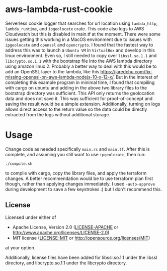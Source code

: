 # aws-lambda-rust-cookie

Serverless cookie logger that searches for url location using `lambda_http`, `lambda_runtime`, and `ipgeolocate` crate. This code also logs to AWS Cloudwatch but this is disabled in main.tf at the moment. There were some issues getting this working in a MacOS environment due to issues with `ipgeolocate` and `openssl` and `opencrypto`. I found that the fastest way to address this was to launch a `Ubuntu VM` in `VirtualBox` and develop in this linux environment. Even so, I still needed to copy over `libssl.so.1.1` and `libcrypto.so.1.1` with the bootstrap file into the AWS lambda directory using amazon linux 2. Probably a better way to deal with this would be to add an OpenSSL layer to the lambda, like this https://jaredchu.com/fix-missing-openssl-on-aws-lambda-nodejs-10-x-12-x/. But in the interest of completing this example program in minimal time, I found that compiling with cargo on ubuntu and adding in the above two library files to the bootstrap directory was sufficient. This API only returns the geolocation data and does not save it. This was sufficient for proof-of-concept and saving the result would be a simple extension. Additionally, turning on logs allows direct access to the return value so the data could be directly extracted from the logs without additional storage.


# Usage
Change code as needed specifically `main.rs` and `main.tf`. After this is complete, and assuming you still want to use `ipgeolocate`, then run:
```
./compile.sh
```
to compile with cargo, copy the library files, and apply the terraform changes. A better recommendation would be to use terraform plan first though, rather than applying changes immediately. I used `-auto-approve` during development to save a few keystrokes :) but I don't recommend this.

## License

Licensed under either of

 * Apache License, Version 2.0
   ([LICENSE-APACHE](LICENSE-APACHE) or http://www.apache.org/licenses/LICENSE-2.0)
 * MIT license
   ([LICENSE-MIT](LICENSE-MIT) or http://opensource.org/licenses/MIT)

at your option.

Additionally, license files have been added for libssl.so.1.1 under the libssl directory, and libcrypto.so.1.1 under the libcrypto directory.
